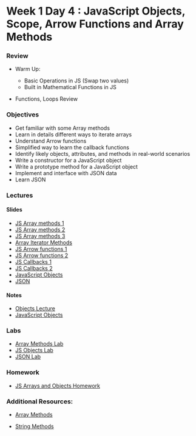 
# Week 1 Day 4 : JavaScript Objects, Scope, Arrow Functions and Array Methods

### Review ###
* Warm Up: 
  * Basic Operations in JS (Swap two values)
  * Built in Mathematical Functions in JS

* Functions, Loops Review

### Objectives ###

- Get familiar with some Array methods 
- Learn in details different ways to iterate arrays
- Understand Arrow functions
- Simplified way to learn the callback functions
- Identify likely objects, attributes, and methods in real-world scenarios
- Write a constructor for a JavaScript object
- Write a prototype method for a JavaScript object
- Implement and interface with JSON data
- Learn JSON

### Lectures ### 
#### Slides
* [JS Array methods 1](Resources/Array_Methods.md)
* [JS Array methods 2](https://www.w3schools.com/js/js_array_methods.asp)
* [JS Array methods 3](https://javascript.info/array-methods)
* [Array Iterator Methods](https://www.w3schools.com/js/js_array_iteration.asp)
* [JS Arrow functions 1](Resources/Arrow_functions.md)
* [JS Arrow functions 2](https://developer.mozilla.org/en-US/docs/Web/JavaScript/Reference/Functions/Arrow_functions)
* [JS Callbacks 1](Resources/Callbacks.md)
* [JS Callbacks 2](https://www.w3schools.com/js/js_callback.asp)
* [JavaScript Objects](JavaScriptV.pptx)
* [JSON](JavaScriptVI.pptx)

#### Notes 
* [Objects Lecture](Objects.md)
* [JavaScript Objects](Task12/WDL1T12-JavaScriptV_OOP.pdf) 

### Labs
* [Array Methods Lab](Labs/Array_methods_lab.md)
* [JS Objects Lab](Labs/Objects_Lab.md)
* [JSON Lab](Task13/WDL1T13-JavaScriptVI_JSON.pdf)


### Homework 

* [JS Arrays and Objects Homework](Homework.md)

### Additional Resources:

* [Array Methods](https://developer.mozilla.org/en-US/docs/Web/JavaScript/Reference/Global_Objects/Array/forEach)

* [String Methods](https://developer.mozilla.org/en-US/docs/Web/JavaScript/Reference/Global_Objects/String/includes)